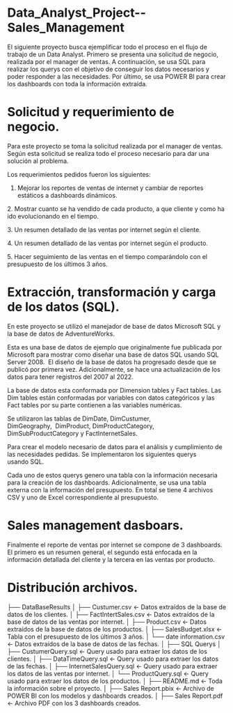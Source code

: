 # Data_Analyst_Project--Sales_Management
El siguiente proyecto busca ejemplificar todo el proceso en el flujo de trabajo de un Data Analyst. Primero se presenta una solicitud de negocio, realizada por el manager de ventas. A continuación, se usa SQL para realizar los querys con el objetivo de conseguir los datos necesarios y poder responder a las necesidades. Por último, se usa POWER BI para crear los dashboards con toda la información extraída.

# Solicitud y requerimiento de negocio.

Para este proyecto se toma la solicitud realizada por el manager de ventas. Según esta solicitud se realiza todo el proceso necesario para dar una solución al problema.

Los requerimientos pedidos fueron los siguientes:

1. Mejorar los reportes de ventas de internet y cambiar de reportes estáticos a dashboards dinámicos.

2. Mostrar cuanto se ha vendido de cada producto, a que cliente y como ha ido evolucionando en el tiempo.

3. Un resumen detallado de las ventas por internet según el cliente. 

4. Un resumen detallado de las ventas por internet según el producto.

5. Hacer seguimiento de las ventas en el tiempo comparándolo con el presupuesto de los últimos 3 años.


#  Extracción, transformación y carga de los datos (SQL).

En este proyecto se utilizó el manejador de base de datos Microsoft SQL y la base de datos de AdventureWorks. 

Esta es una base de datos de ejemplo que originalmente fue publicada por Microsoft para mostrar como diseñar una base de datos SQL usando SQL Server 2008.  El diseño de la base de datos ha progresado desde que se publicó por primera vez. Adicionalmente, se hace una actualización de los datos para tener registros del 2007 al 2022. 

La base de datos esta conformada por Dimension tables y Fact tables. Las Dim tables están conformadas por variables con datos categóricos y las Fact tables por su parte contienen a las variables numéricas.

Se utilizaron las tablas de DimDate, DimCustumer, DimGeography,  DimProduct, DimProductCategory, DimSubProductCategory y FactInternetSales.

Para crear el modelo necesario de datos para el análisis y cumplimiento de las necesidades pedidas. Se implementaron los siguientes querys usando SQL.

Cada uno de estos querys genero una tabla con la información necesaria para la creación de los dashboards. Adicionalmente, se usa una tabla externa con la información del presupuesto. En total se tiene 4 archivos CSV y uno de Excel correspondiente al presupuesto. 

#  Sales management dasboars.

Finalmente el reporte de ventas por internet se compone de 3 dashboards. El primero es un resumen general, el segundo está enfocada en la información detallada del cliente y la tercera en las ventas por producto.

# Distribución archivos. 

├── DataBaseResults
│   ├── Custumer.csv              <- Datos extraídos de la base de datos de los clientes.
│   ├── FactIntertSales.csv       <- Datos extraídos de la base de datos de las ventas por internet.
│   ├── Product.csv               <- Datos extraídos de la base de datos de los productos.
│   ├── SalesBudget.xlsx          <- Tabla con el presupuesto de los últimos 3 años.
│   └── date information.csv      <- Datos extraídos de la base de datos de las fechas.
│
├── SQL Querys
│   ├── CustumerQuery.sql         <- Query usado para extraer los datos de los clientes.
│   ├── DataTimeQuery.sql         <- Query usado para extraer los datos de las fechas.
│   ├── InternetSalesQuery.sql    <- Query usado para extraer los datos de las ventas por internet.
│   └── ProductQuery.sql          <- Query usado para extraer los datos de los productos.
│
├── README.md                     <- Toda la información sobre el proyecto.
│
├── Sales Report.pbix             <- Archivo de POWER BI con los modelos y dashboards creados. 
│
├── Sales Report.pdf              <- Archivo PDF con los 3 dashboards creados.
